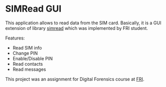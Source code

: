 # SIMRead GUI

This application allows to read data from the SIM card. Basically, it is a GUI extension of library [simread](https://github.com/polz113/simread) which was implemented by FRI student.

Features: 
* Read SIM info
* Change PIN
* Enable/Disable PIN
* Read contacts
* Read messages

This project was an assignment for Digital Forensics course at [FRI](http://www.fri.uni-lj.si).
